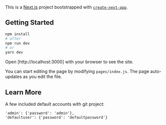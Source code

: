 This is a [Next.js](https://nextjs.org/) project bootstrapped with 
[`create-next-app`](https://github.com/vercel/next.js/tree/canary/packages/create-next-app).

## Getting Started

```bash
npm install
# after
npm run dev
# or
yarn dev
```

Open [http://localhost:3000] with your browser to see the site.

You can start editing the page by modifying `pages/index.js`. The page auto-updates as you edit the file.

## Learn More

A few included default accounts with git project:

    'admin': {'password': 'admin'},
    'defaultuser': {'password': 'defaultpassword'}
